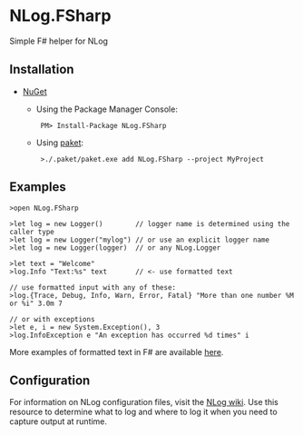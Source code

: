 NLog.FSharp
===========

Simple F# helper for NLog

## Installation

 - [NuGet](https://www.nuget.org/packages/NLog.FSharp/)
   - Using the Package Manager Console:

     ```
      PM> Install-Package NLog.FSharp
     ```

   - Using [paket](https://fsprojects.github.io/Paket/):

     ```
      >./.paket/paket.exe add NLog.FSharp --project MyProject
     ```

## Examples

```
>open NLog.FSharp

>let log = new Logger()        // logger name is determined using the caller type
>let log = new Logger("mylog") // or use an explicit logger name
>let log = new Logger(logger)  // or any NLog.Logger

>let text = "Welcome"
>log.Info "Text:%s" text       // <- use formatted text

// use formatted input with any of these:
>log.{Trace, Debug, Info, Warn, Error, Fatal} "More than one number %M or %i" 3.0m 7

// or with exceptions
>let e, i = new System.Exception(), 3
>log.InfoException e "An exception has occurred %d times" i
```

More examples of formatted text in F# are available [here](https://fsharpforfunandprofit.com/posts/printf/).

## Configuration

For information on NLog configuration files, visit the [NLog wiki](https://github.com/nlog/NLog/wiki/Configuration-file).  Use this resource to determine what to log and where to log it when you need to capture output at runtime.
